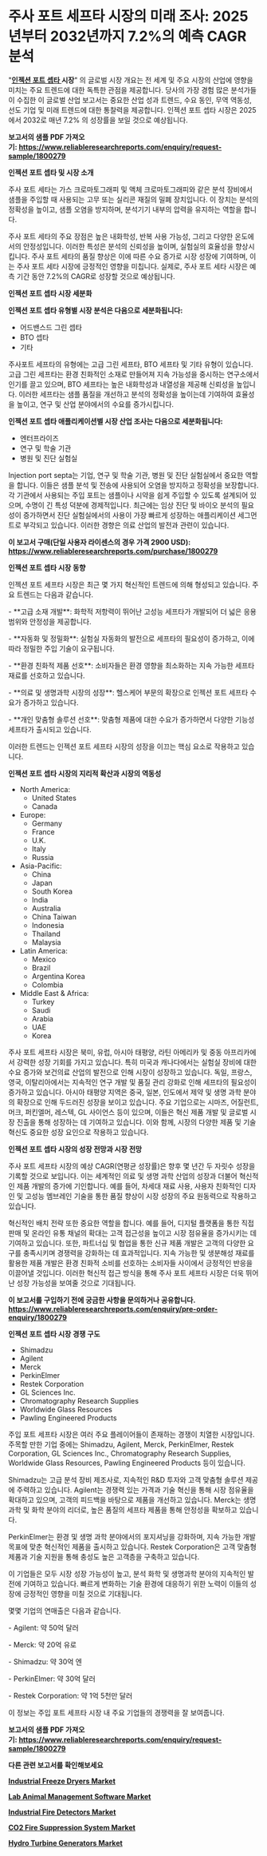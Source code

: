 <p><h1>주사 포트 세프타 시장의 미래 조사: 2025년부터 2032년까지 7.2%의 예측 CAGR 분석</h1></p><p>"<strong><a href="https://www.reliableresearchreports.com/injection-port-septa-r1800279?utm_campaign=106&utm_medium=7&utm_source=Github&utm_content=ia&utm_term=20022025&utm_id=injection-port-septa">인젝션 포트 셉타&nbsp;</a></strong><strong>시장</strong>" 의 글로벌 시장 개요는 전 세계 및 주요 시장의 산업에 영향을 미치는 주요 트렌드에 대한 독특한 관점을 제공합니다. 당사의 가장 경험 많은 분석가들이 수집한 이 글로벌 산업 보고서는 중요한 산업 성과 트렌드, 수요 동인, 무역 역동성, 선도 기업 및 미래 트렌드에 대한 통찰력을 제공합니다. 인젝션 포트 셉타 시장은 2025에서 2032로 매년 7.2% 의 성장률을 보일 것으로 예상됩니다.&nbsp;</p>
<p><strong>보고서의 샘플 PDF 가져오기:&nbsp;<a href="https://www.reliableresearchreports.com/enquiry/request-sample/1800279?utm_campaign=106&utm_medium=7&utm_source=Github&utm_content=ia&utm_term=20022025&utm_id=injection-port-septa">https://www.reliableresearchreports.com/enquiry/request-sample/1800279</a></strong></p>
<p><strong>인젝션 포트 셉타 및 시장 소개</strong></p>
<p><p>주사 포트 세타는 가스 크로마토그래피 및 액체 크로마토그래피와 같은 분석 장비에서 샘플을 주입할 때 사용되는 고무 또는 실리콘 재질의 밀폐 장치입니다. 이 장치는 분석의 정확성을 높이고, 샘플 오염을 방지하며, 분석기기 내부의 압력을 유지하는 역할을 합니다. </p><p>주사 포트 세타의 주요 장점은 높은 내화학성, 반복 사용 가능성, 그리고 다양한 온도에서의 안정성입니다. 이러한 특성은 분석의 신뢰성을 높이며, 실험실의 효율성을 향상시킵니다. 주사 포트 세타의 품질 향상은 이에 따른 수요 증가로 시장 성장에 기여하며, 이는 주사 포트 세타 시장에 긍정적인 영향을 미칩니다. 실제로, 주사 포트 세타 시장은 예측 기간 동안 7.2%의 CAGR로 성장할 것으로 예상됩니다.</p></p>
<p><strong>인젝션 포트 셉타 시장 세분화</strong></p>
<p><strong>인젝션 포트 셉타 유형별 시장 분석은 다음으로 세분화됩니다:</strong></p>
<p><ul><li>어드밴스드 그린 셉타</li><li>BTO 셉타</li><li>기타</li></ul></p>
<p><p>주사포트 세프타의 유형에는 고급 그린 세프타, BTO 세프타 및 기타 유형이 있습니다. 고급 그린 세프타는 환경 친화적인 소재로 만들어져 지속 가능성을 중시하는 연구소에서 인기를 끌고 있으며, BTO 세프타는 높은 내화학성과 내열성을 제공해 신뢰성을 높입니다. 이러한 세프타는 샘플 품질을 개선하고 분석의 정확성을 높이는데 기여하여 효율성을 높이고, 연구 및 산업 분야에서의 수요를 증가시킵니다.</p></p>
<p><strong>인젝션 포트 셉타 애플리케이션별 시장 산업 조사는 다음으로 세분화됩니다:</strong></p>
<p><ul><li>엔터프라이즈</li><li>연구 및 학술 기관</li><li>병원 및 진단 실험실</li></ul></p>
<p><p>Injection port septa는 기업, 연구 및 학술 기관, 병원 및 진단 실험실에서 중요한 역할을 합니다. 이들은 샘플 분석 및 전송에 사용되어 오염을 방지하고 정확성을 보장합니다. 각 기관에서 사용되는 주입 포트는 샘플이나 시약을 쉽게 주입할 수 있도록 설계되어 있으며, 수명이 긴 특성 덕분에 경제적입니다. 최근에는 임상 진단 및 바이오 분석의 필요성이 증가하면서 진단 실험실에서의 사용이 가장 빠르게 성장하는 애플리케이션 세그먼트로 부각되고 있습니다. 이러한 경향은 의료 산업의 발전과 관련이 있습니다.</p></p>
<p><strong>이 보고서 구매(단일 사용자 라이센스의 경우 가격 2900 USD): <a href="https://www.reliableresearchreports.com/purchase/1800279?utm_campaign=106&utm_medium=7&utm_source=Github&utm_content=ia&utm_term=20022025&utm_id=injection-port-septa">https://www.reliableresearchreports.com/purchase/1800279</a></strong></p>
<p><strong>인젝션 포트 셉타 시장 동향</strong></p>
<p><p>인젝션 포트 세프타 시장은 최근 몇 가지 혁신적인 트렌드에 의해 형성되고 있습니다. 주요 트렌드는 다음과 같습니다.</p><p>- **고급 소재 개발**: 화학적 저항력이 뛰어난 고성능 세프타가 개발되어 더 넓은 응용 범위와 안정성을 제공합니다.</p><p>- **자동화 및 정밀화**: 실험실 자동화의 발전으로 세프타의 필요성이 증가하고, 이에 따라 정밀한 주입 기술이 요구됩니다.</p><p>- **환경 친화적 제품 선호**: 소비자들은 환경 영향을 최소화하는 지속 가능한 세프타 재료를 선호하고 있습니다.</p><p>- **의료 및 생명과학 시장의 성장**: 헬스케어 부문의 확장으로 인젝션 포트 세프타 수요가 증가하고 있습니다.</p><p>- **개인 맞춤형 솔루션 선호**: 맞춤형 제품에 대한 수요가 증가하면서 다양한 기능성 세프타가 출시되고 있습니다.</p><p>이러한 트렌드는 인젝션 포트 세프타 시장의 성장을 이끄는 핵심 요소로 작용하고 있습니다.</p></p>
<p><strong>인젝션 포트 셉타 시장의 지리적 확산과 시장의 역동성</strong></p>
<p><ul>
    <li>
        North America:
        <ul>
            <li>United States</li>
            <li>Canada</li>
        </ul>
    </li>
    <li>
        Europe:
        <ul>
            <li>Germany</li>
            <li>France</li>
            <li>U.K.</li>
            <li>Italy</li>
            <li>Russia</li>
        </ul>
    </li>
    <li>
        Asia-Pacific:
        <ul>
            <li>China</li>
            <li>Japan</li>
            <li>South Korea</li>
            <li>India</li>
            <li>Australia</li>
            <li>China Taiwan</li>
            <li>Indonesia</li>
            <li>Thailand</li>
            <li>Malaysia</li>
        </ul>
    </li>
    <li>
        Latin America:
        <ul>
            <li>Mexico</li>
            <li>Brazil</li>
            <li>Argentina Korea</li>
            <li>Colombia</li>
        </ul>
    </li>
    <li>
        Middle East & Africa:
        <ul>
            <li>Turkey</li>
            <li>Saudi</li>
            <li>Arabia</li>
            <li>UAE</li>
            <li>Korea</li>
        </ul>
    </li>
    </ul></p>
<p><p>주사 포트 세프타 시장은 북미, 유럽, 아시아 태평양, 라틴 아메리카 및 중동 아프리카에서 강력한 성장 기회를 가지고 있습니다. 특히 미국과 캐나다에서는 실험실 장비에 대한 수요 증가와 보건의료 산업의 발전으로 인해 시장이 성장하고 있습니다. 독일, 프랑스, 영국, 이탈리아에서는 지속적인 연구 개발 및 품질 관리 강화로 인해 세프타의 필요성이 증가하고 있습니다. 아시아 태평양 지역은 중국, 일본, 인도에서 제약 및 생명 과학 분야의 확장으로 인해 두드러진 성장을 보이고 있습니다. 주요 기업으로는 시마즈, 어질런트, 머크, 퍼킨엘머, 레스텍, GL 사이언스 등이 있으며, 이들은 혁신 제품 개발 및 글로벌 시장 진출을 통해 성장하는 데 기여하고 있습니다. 이와 함께, 시장의 다양한 제품 및 기술 혁신도 중요한 성장 요인으로 작용하고 있습니다.</p></p>
<p><strong>인젝션 포트 셉타 시장의 성장 전망과 시장 전망</strong></p>
<p><p>주사 포트 세프타 시장의 예상 CAGR(연평균 성장률)은 향후 몇 년간 두 자릿수 성장을 기록할 것으로 보입니다. 이는 세계적인 의료 및 생명 과학 산업의 성장과 더불어 혁신적인 제품 개발의 증가에 기인합니다. 예를 들어, 차세대 재료 사용, 사용자 친화적인 디자인 및 고성능 멤브레인 기술을 통한 품질 향상이 시장 성장의 주요 원동력으로 작용하고 있습니다.</p><p>혁신적인 배치 전략 또한 중요한 역할을 합니다. 예를 들어, 디지털 플랫폼을 통한 직접 판매 및 온라인 유통 채널의 확대는 고객 접근성을 높이고 시장 점유율을 증가시키는 데 기여하고 있습니다. 또한, 파트너십 및 협업을 통한 신규 제품 개발은 고객의 다양한 요구를 충족시키며 경쟁력을 강화하는 데 효과적입니다. 지속 가능한 및 생분해성 재료를 활용한 제품 개발은 환경 친화적 소비를 선호하는 소비자들 사이에서 긍정적인 반응을 이끌어낼 것입니다. 이러한 혁신적 접근 방식을 통해 주사 포트 세프타 시장은 더욱 뛰어난 성장 가능성을 보여줄 것으로 기대됩니다.</p></p>
<p><strong>이 보고서를 구입하기 전에 궁금한 사항을 문의하거나 공유합니다. <a href="https://www.reliableresearchreports.com/enquiry/pre-order-enquiry/1800279?utm_campaign=106&utm_medium=7&utm_source=Github&utm_content=ia&utm_term=20022025&utm_id=injection-port-septa">https://www.reliableresearchreports.com/enquiry/pre-order-enquiry/1800279</a></strong></p>
<p><strong>인젝션 포트 셉타 시장 경쟁 구도</strong></p>
<p><ul><li>Shimadzu</li><li>Agilent</li><li>Merck</li><li>PerkinElmer</li><li>Restek Corporation</li><li>GL Sciences Inc.</li><li>Chromatography Research Supplies</li><li>Worldwide Glass Resources</li><li>Pawling Engineered Products</li></ul></p>
<p><p>주입 포트 세프타 시장은 여러 주요 플레이어들이 존재하는 경쟁이 치열한 시장입니다. 주목할 만한 기업 중에는 Shimadzu, Agilent, Merck, PerkinElmer, Restek Corporation, GL Sciences Inc., Chromatography Research Supplies, Worldwide Glass Resources, Pawling Engineered Products 등이 있습니다.</p><p>Shimadzu는 고급 분석 장비 제조사로, 지속적인 R&D 투자와 고객 맞춤형 솔루션 제공에 주력하고 있습니다. Agilent는 경쟁력 있는 가격과 기술 혁신을 통해 시장 점유율을 확대하고 있으며, 고객의 피드백을 바탕으로 제품을 개선하고 있습니다. Merck는 생명과학 및 화학 분야의 리더로, 높은 품질의 세프타 제품을 통해 안정성을 확보하고 있습니다.</p><p>PerkinElmer는 환경 및 생명 과학 분야에서의 포지셔닝을 강화하며, 지속 가능한 개발 목표에 맞춘 혁신적인 제품을 출시하고 있습니다. Restek Corporation은 고객 맞춤형 제품과 기술 지원을 통해 충성도 높은 고객층을 구축하고 있습니다.</p><p>이 기업들은 모두 시장 성장 가능성이 높고, 분석 화학 및 생명과학 분야의 지속적인 발전에 기여하고 있습니다. 빠르게 변화하는 기술 환경에 대응하기 위한 노력이 이들의 성장에 긍정적인 영향을 미칠 것으로 기대됩니다.</p><p>몇몇 기업의 연매출은 다음과 같습니다. </p><p>- Agilent: 약 50억 달러</p><p>- Merck: 약 20억 유로</p><p>- Shimadzu: 약 30억 엔</p><p>- PerkinElmer: 약 30억 달러</p><p>- Restek Corporation: 약 1억 5천만 달러 </p><p>이 정보는 주입 포트 세프타 시장 내 주요 기업들의 경쟁력을 잘 보여줍니다.</p></p>
<p><strong>보고서의 샘플 PDF 가져오기:&nbsp;<a href="https://www.reliableresearchreports.com/enquiry/request-sample/1800279?utm_campaign=106&utm_medium=7&utm_source=Github&utm_content=ia&utm_term=20022025&utm_id=injection-port-septa">https://www.reliableresearchreports.com/enquiry/request-sample/1800279</a></strong></p>
<p><strong></strong></p>
<p><strong></strong></p>
<p><strong></strong></p>
<p><strong></strong></p>
<p><strong>다른 관련 보고서를 확인해보세요</strong></p>
<p><strong><p><a href="https://github.com/ternainglin/Market-Research-Report-List-1/blob/main/industrial-freeze-dryers-market.md?utm_campaign=106&utm_medium=7&utm_source=Github&utm_content=ia&utm_term=20022025&utm_id=injection-port-septa">Industrial Freeze Dryers Market</a></p><p><a href="https://github.com/penglatilles/Market-Research-Report-List-1/blob/main/lab-animal-management-software-market.md?utm_campaign=106&utm_medium=7&utm_source=Github&utm_content=ia&utm_term=20022025&utm_id=injection-port-septa">Lab Animal Management Software Market</a></p><p><a href="https://github.com/saaindosya/Market-Research-Report-List-1/blob/main/industrial-fire-detectors-market.md?utm_campaign=106&utm_medium=7&utm_source=Github&utm_content=ia&utm_term=20022025&utm_id=injection-port-septa">Industrial Fire Detectors Market</a></p><p><a href="https://github.com/zurubting/Market-Research-Report-List-1/blob/main/co2-fire-suppression-system-market.md?utm_campaign=106&utm_medium=7&utm_source=Github&utm_content=ia&utm_term=20022025&utm_id=injection-port-septa">CO2 Fire Suppression System Market</a></p><p><a href="https://github.com/lalolatiot/Market-Research-Report-List-1/blob/main/hydro-turbine-generators-market.md?utm_campaign=106&utm_medium=7&utm_source=Github&utm_content=ia&utm_term=20022025&utm_id=injection-port-septa">Hydro Turbine Generators Market</a></p></strong></p>
<p></p>